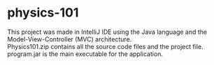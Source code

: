 # physics-101

This project was made in IntelliJ IDE using the Java language and the Model-View-Controller (MVC) architecture.<br/>
Physics101.zip contains all the source code files and the project file.<br/>
program.jar is the main executable for the application.<br/>
